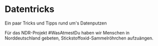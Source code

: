 # Datentricks

Ein paar Tricks und Tipps rund um's Datenputzen

Für das NDR-Projekt #WasAtmestDu haben wir Menschen in Norddeutschland gebeten, Stickstoffoxid-Sammelröhrchen aufzuängen. 
